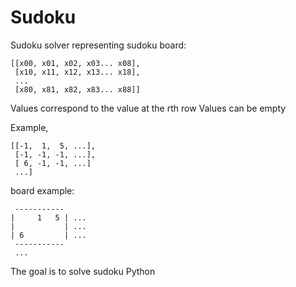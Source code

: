 # Sudoku
Sudoku solver 
representing sudoku board:
```
[[x00, x01, x02, x03... x08],
 [x10, x11, x12, x13... x18],
 ...
 [x80, x81, x82, x83... x88]]
```
Values correspond to the value at the rth row
Values can be empty

Example,
```
[[-1,  1,  5, ...],
 [-1, -1, -1, ...],
 [ 6, -1, -1, ...]
 ...]
```

board example:
```
 -----------
|     1   5 | ...
|           | ...
| 6         | ...
 -----------
 ...
```
The goal is to solve sudoku Python
